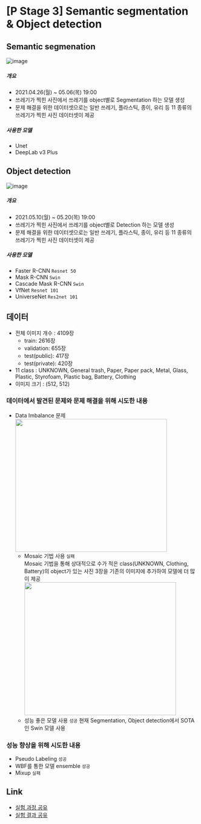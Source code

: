 # [P Stage 3] Semantic segmentation & Object detection

## Semantic segmenation
![image](https://user-images.githubusercontent.com/71882533/119220651-7457e200-bb26-11eb-921e-a116cb95a59d.png)

##### 개요
- 2021.04.26(월) ~ 05.06(목) 19:00
- 쓰레기가 찍힌 사진에서 쓰레기를 object별로 Segmentation 하는 모델 생성
- 문제 해결을 위한 데이터셋으로는 일반 쓰레기, 플라스틱, 종이, 유리 등 11 종류의 쓰레기가 찍힌 사진 데이터셋이 제공

##### 사용한 모델
- Unet
- DeepLab v3 Plus

## Object detection
![image](https://user-images.githubusercontent.com/71882533/119220784-21caf580-bb27-11eb-8e09-2404073f3066.png)

##### 개요
- 2021.05.10(월) ~ 05.20(목) 19:00
- 쓰레기가 찍힌 사진에서 쓰레기를 object별로 Detection 하는 모델 생성
- 문제 해결을 위한 데이터셋으로는 일반 쓰레기, 플라스틱, 종이, 유리 등 11 종류의 쓰레기가 찍힌 사진 데이터셋이 제공

##### 사용한 모델
- Faster R-CNN `Resnet 50`
- Mask R-CNN `Swin`
- Cascade Mask R-CNN `Swin`
- VfNet `Resnet 101`
- UniverseNet `Res2net 101`

## 데이터
- 전체 이미지 개수 : 4109장
  - train: 2616장
  - validation: 655장
  - test(public): 417장
  - test(private): 420장
- 11 class : UNKNOWN, General trash, Paper, Paper pack, Metal, Glass, Plastic, Styrofoam, Plastic bag, Battery, Clothing
- 이미지 크기 : (512, 512)

### 데이터에서 발견된 문제와 문제 해결을 위해 시도한 내용
- Data Imbalance 문제
  <br/><img src = "https://user-images.githubusercontent.com/71882533/119221019-3cea3500-bb28-11eb-8af3-bd91b9d8bb89.png" width="400px" height="350px">
  - Mosaic 기법 사용 `실패`
    <br/>Mosaic 기법을 통해 상대적으로 수가 적은 class(UNKNOWN, Clothing, Battery)의 object가 있는 사진 3장을 기존의 이미지에 추가하여 모델에 더 많이 제공
    <br/><img src = "https://user-images.githubusercontent.com/71882533/119221439-6310d480-bb2a-11eb-9f3f-29e6db81e80d.png" width="400px" height="350px">
  - 성능 좋은 모델 사용 `성공`
    현재 Segmentation, Object detection에서 SOTA인 Swin 모델 사용

### 성능 향상을 위해 시도한 내용
- Pseudo Labeling `성공`
- WBF를 통한 모델 ensemble `성공`
- Mixup `실패`

## Link
- [실험 과정 공유](https://www.notion.so/3365343dd8474b259141ce730e1afe0f?v=cb0e96e64fda4c4a9d8d97914b8234bf)
- [실험 결과 공유](https://docs.google.com/spreadsheets/d/12upH-lAlvF2PtLd0D70Nqz_DThTubp86_443BF-xmZE/edit?usp=sharing)
